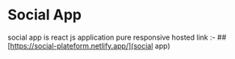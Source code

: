 # Social App
social app is react js application pure responsive
hosted link :- ##[https://social-plateform.netlify.app/](social app)
